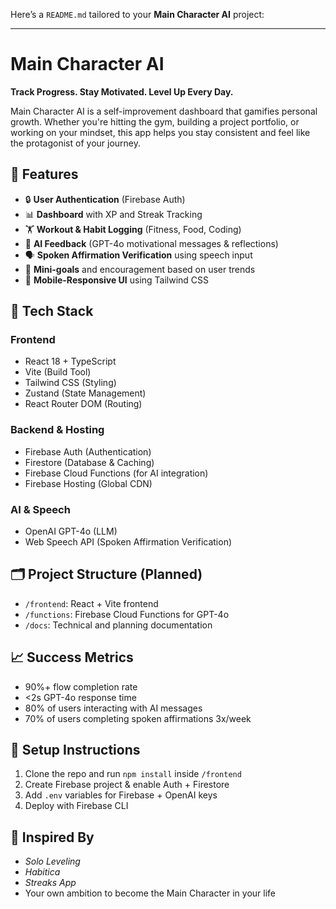 Here’s a `README.md` tailored to your **Main Character AI** project:

---

# Main Character AI

**Track Progress. Stay Motivated. Level Up Every Day.**

Main Character AI is a self-improvement dashboard that gamifies personal growth. Whether you're hitting the gym, building a project portfolio, or working on your mindset, this app helps you stay consistent and feel like the protagonist of your journey.

## 🚀 Features

* 🔒 **User Authentication** (Firebase Auth)
* 📊 **Dashboard** with XP and Streak Tracking
* 🏋️ **Workout & Habit Logging** (Fitness, Food, Coding)
* 🧠 **AI Feedback** (GPT-4o motivational messages & reflections)
* 🗣️ **Spoken Affirmation Verification** using speech input
* 🎯 **Mini-goals** and encouragement based on user trends
* 📱 **Mobile-Responsive UI** using Tailwind CSS

## 🧱 Tech Stack

### Frontend

* React 18 + TypeScript
* Vite (Build Tool)
* Tailwind CSS (Styling)
* Zustand (State Management)
* React Router DOM (Routing)

### Backend & Hosting

* Firebase Auth (Authentication)
* Firestore (Database & Caching)
* Firebase Cloud Functions (for AI integration)
* Firebase Hosting (Global CDN)

### AI & Speech

* OpenAI GPT-4o (LLM)
* Web Speech API (Spoken Affirmation Verification)

## 🗂️ Project Structure (Planned)

* `/frontend`: React + Vite frontend
* `/functions`: Firebase Cloud Functions for GPT-4o
* `/docs`: Technical and planning documentation

## 📈 Success Metrics

* 90%+ flow completion rate
* <2s GPT-4o response time
* 80% of users interacting with AI messages
* 70% of users completing spoken affirmations 3x/week

## 🔧 Setup Instructions

1. Clone the repo and run `npm install` inside `/frontend`
2. Create Firebase project & enable Auth + Firestore
3. Add `.env` variables for Firebase + OpenAI keys
4. Deploy with Firebase CLI

## 🧠 Inspired By

* *Solo Leveling*
* *Habitica*
* *Streaks App*
* Your own ambition to become the Main Character in your life
